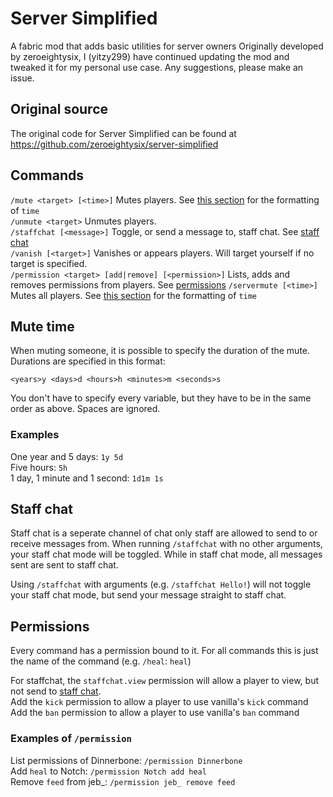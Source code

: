 # Server Simplified

A fabric mod that adds basic utilities for server owners
Originally developed by zeroeightysix, I (yitzy299) have continued updating the mod and tweaked it for my personal use case. Any suggestions, please make an issue.

## Original source
The original code for Server Simplified can be found at https://github.com/zeroeightysix/server-simplified

## Commands
`/mute <target> [<time>]` Mutes players. See [this section](#mute-time) for the formatting of `time`  
`/unmute <target>` Unmutes players.   
`/staffchat [<message>]` Toggle, or send a message to, staff chat. See [staff chat](#staff-chat)  
`/vanish [<target>]` Vanishes or appears players. Will target yourself if no target is specified.  
`/permission <target> [add|remove] [<permission>]` Lists, adds and removes permissions from players. See [permissions](#permissions)
`/servermute [<time>]` Mutes all players. See [this section](#mute-time) for the formatting of `time`

## Mute time

When muting someone, it is possible to specify the duration of the mute. Durations are specified in this format:
```
<years>y <days>d <hours>h <minutes>m <seconds>s
```
You don't have to specify every variable, but they have to be in the same order as above. Spaces are ignored.

### Examples
One year and 5 days: `1y 5d`  
Five hours: `5h`  
1 day, 1 minute and 1 second: `1d1m 1s`

## Staff chat
Staff chat is a seperate channel of chat only staff are allowed to send to or receive messages from.
When running `/staffchat` with no other arguments, your staff chat mode will be toggled.
While in staff chat mode, all messages sent are sent to staff chat.

Using `/staffchat` with arguments (e.g. `/staffchat Hello!`) will not toggle your staff chat mode, but send your message straight to staff chat.

## Permissions
Every command has a permission bound to it. For all commands this is just the name of the command (e.g. `/heal`: `heal`)

For staffchat, the `staffchat.view` permission will allow a player to view, but not send to [staff chat](#staff-chat).  
Add the `kick` permission to allow a player to use vanilla's `kick` command  
Add the `ban` permission to allow a player to use vanilla's `ban` command

### Examples of `/permission`
List permissions of Dinnerbone: `/permission Dinnerbone`  
Add `heal` to Notch: `/permission Notch add heal`  
Remove `feed` from jeb_: `/permission jeb_ remove feed`  
